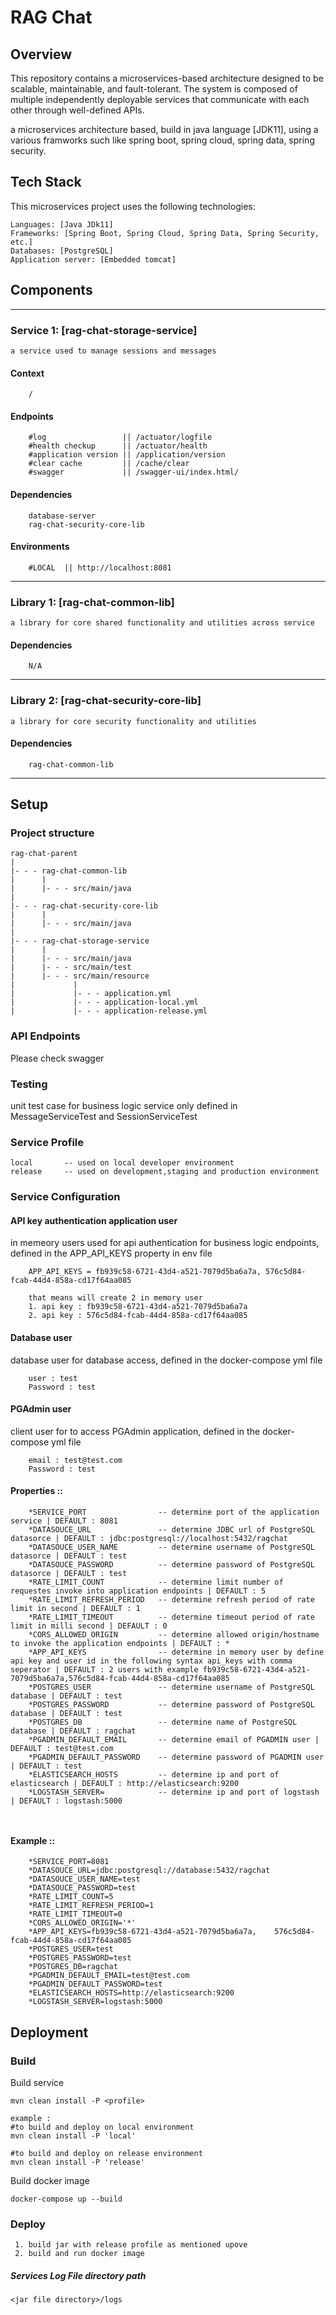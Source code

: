 # RAG Chat 

## Overview

This repository contains a microservices-based architecture designed to be scalable, maintainable, and fault-tolerant. The system is composed of multiple independently deployable services that communicate with each other through well-defined APIs.

a microservices architecture based, build in java language [JDK11], using a various framworks such like spring boot, spring cloud, spring data, spring security.


## Tech Stack
This microservices project uses the following technologies:
```
Languages: [Java JDk11]
Frameworks: [Spring Boot, Spring Cloud, Spring Data, Spring Security, etc.]
Databases: [PostgreSQL]
Application server: [Embedded tomcat]
```
## Components
---
### Service 1: [rag-chat-storage-service]
```
a service used to manage sessions and messages
```
#### Context
``` 
	/
```
#### Endpoints
```
	#log 			     || /actuator/logfile
	#health checkup	     || /actuator/health
    #application version || /application/version
    #clear cache         || /cache/clear
	#swagger		     || /swagger-ui/index.html/
```
#### Dependencies
```
	database-server
    rag-chat-security-core-lib
```
#### Environments
```
	#LOCAL	|| http://localhost:8081
```

---
### Library 1: [rag-chat-common-lib]
```
a library for core shared functionality and utilities across service
```
#### Dependencies
```
	N/A
```
---
### Library 2: [rag-chat-security-core-lib]
```
a library for core security functionality and utilities
```
#### Dependencies
```
	rag-chat-common-lib
```
---
## Setup

### Project structure

```
rag-chat-parent
|
|- - - rag-chat-common-lib
|      |
|      |- - - src/main/java
|
|- - - rag-chat-security-core-lib
|      |
|      |- - - src/main/java
|
|- - - rag-chat-storage-service
|      |
|      |- - - src/main/java
|      |- - - src/main/test
|      |- - - src/main/resource
|             |
|             |- - - application.yml
|             |- - - application-local.yml
|             |- - - application-release.yml
```
### API Endpoints
Please check swagger 

### Testing
unit test case for business logic service only defined in MessageServiceTest and SessionServiceTest

### Service Profile
```
local  		-- used on local developer environment
release     -- used on development,staging and production environment
```

### Service Configuration

#### API key authentication application user
in memeory users used for api authentication for business logic endpoints, defined in the APP_API_KEYS property in env file
```
    APP_API_KEYS = fb939c58-6721-43d4-a521-7079d5ba6a7a, 576c5d84-fcab-44d4-858a-cd17f64aa085

    that means will create 2 in memory user 
    1. api key : fb939c58-6721-43d4-a521-7079d5ba6a7a
    2. api key : 576c5d84-fcab-44d4-858a-cd17f64aa085
```
#### Database user
database user for database access, defined in the docker-compose yml file
```
    user : test
    Password : test
```
#### PGAdmin user
client user for to access PGAdmin application, defined in the docker-compose yml file
```
    email : test@test.com
    Password : test
```

#### Properties ::
```
	*SERVICE_PORT                -- determine port of the application service | DEFAULT : 8081
    *DATASOUCE_URL               -- determine JDBC url of PostgreSQL datasorce | DEFAULT : jdbc:postgresql://localhost:5432/ragchat
    *DATASOUCE_USER_NAME         -- determine username of PostgreSQL datasorce | DEFAULT : test
    *DATASOUCE_PASSWORD          -- determine password of PostgreSQL datasorce | DEFAULT : test
    *RATE_LIMIT_COUNT            -- determine limit number of requestes invoke into application endpoints | DEFAULT : 5
    *RATE_LIMIT_REFRESH_PERIOD   -- determine refresh period of rate limit in second | DEFAULT : 1
    *RATE_LIMIT_TIMEOUT          -- determine timeout period of rate limit in milli second | DEFAULT : 0
    *CORS_ALLOWED_ORIGIN         -- determine allowed origin/hostname to invoke the application endpoints | DEFAULT : *
    *APP_API_KEYS                -- determine in memory user by define api key and user id in the following syntax api_keys with comma seperator | DEFAULT : 2 users with example fb939c58-6721-43d4-a521-7079d5ba6a7a,576c5d84-fcab-44d4-858a-cd17f64aa085
    *POSTGRES_USER               -- determine username of PostgreSQL database | DEFAULT : test
    *POSTGRES_PASSWORD           -- determine password of PostgreSQL database | DEFAULT : test
    *POSTGRES_DB                 -- determine name of PostgreSQL database | DEFAULT : ragchat
    *PGADMIN_DEFAULT_EMAIL       -- determine email of PGADMIN user | DEFAULT : test@test.com
    *PGADMIN_DEFAULT_PASSWORD    -- determine password of PGADMIN user | DEFAULT : test
    *ELASTICSEARCH_HOSTS         -- determine ip and port of elasticsearch | DEFAULT : http://elasticsearch:9200
    *LOGSTASH_SERVER=            -- determine ip and port of logstash | DEFAULT : logstash:5000

    
```
#### Example  ::
```
    *SERVICE_PORT=8081
    *DATASOUCE_URL=jdbc:postgresql://database:5432/ragchat
    *DATASOUCE_USER_NAME=test
    *DATASOUCE_PASSWORD=test
    *RATE_LIMIT_COUNT=5
    *RATE_LIMIT_REFRESH_PERIOD=1
    *RATE_LIMIT_TIMEOUT=0
    *CORS_ALLOWED_ORIGIN='*'
    *APP_API_KEYS=fb939c58-6721-43d4-a521-7079d5ba6a7a,    576c5d84-fcab-44d4-858a-cd17f64aa085
    *POSTGRES_USER=test
    *POSTGRES_PASSWORD=test
    *POSTGRES_DB=ragchat
    *PGADMIN_DEFAULT_EMAIL=test@test.com
    *PGADMIN_DEFAULT_PASSWORD=test
    *ELASTICSEARCH_HOSTS=http://elasticsearch:9200
    *LOGSTASH_SERVER=logstash:5000
```

## Deployment

### Build
Build service
```
mvn clean install -P <profile>

example :
#to build and deploy on local environment 
mvn clean install -P 'local'

#to build and deploy on release environment 
mvn clean install -P 'release'
```

Build docker image
```
docker-compose up --build
```

### Deploy

```
 1. build jar with release profile as mentioned upove
 2. build and run docker image

```

##### Services Log File directory path
```
<jar file directory>/logs
```
